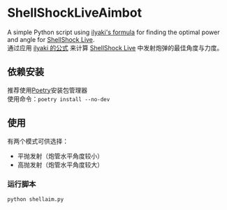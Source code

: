# ShellShockLiveAimbot

A simple Python script using [ilyaki's formula](https://steamcommunity.com/sharedfiles/filedetails/?id=1327582953) for finding the optimal power and angle for [ShellShock Live](https://store.steampowered.com/app/326460/ShellShock_Live/).  
通过应用 [ilyaki 的公式](https://steamcommunity.com/sharedfiles/filedetails/?id=1327582953) 来计算 [ShellShock Live](https://store.steampowered.com/app/326460/ShellShock_Live/) 中发射炮弹的最佳角度与力度。

## 依赖安装

推荐使用[Poetry](https://python-poetry.org/)安装包管理器  
使用命令：`poetry install --no-dev`

## 使用
有两个模式可供选择：
- 平抛发射（炮管水平角度较小）
- 高抛发射（炮管水平角度较大）

### 运行脚本
`python shellaim.py`

